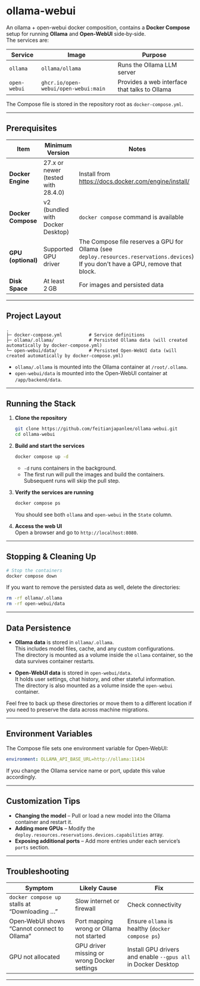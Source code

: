 # ollama-webui
An ollama + open-webui docker composition, contains a **Docker Compose** setup for running **Ollama** and **Open‑WebUI** side‑by‑side.  
The services are:

| Service | Image | Purpose |
|---------|-------|---------|
| `ollama` | `ollama/ollama` | Runs the Ollama LLM server |
| `open-webui` | `ghcr.io/open-webui/open-webui:main` | Provides a web interface that talks to Ollama |

The Compose file is stored in the repository root as `docker-compose.yml`.

---

## Prerequisites

| Item | Minimum Version | Notes |
|------|-----------------|-------|
| **Docker Engine** | 27.x or newer (tested with 28.4.0) | Install from <https://docs.docker.com/engine/install/> |
| **Docker Compose** | v2 (bundled with Docker Desktop) | `docker compose` command is available |
| **GPU (optional)** | Supported GPU driver | The Compose file reserves a GPU for Ollama (see `deploy.resources.reservations.devices`). If you don't have a GPU, remove that block. |
| **Disk Space** | At least 2 GB | For images and persisted data |

---

## Project Layout

```
.
├─ docker-compose.yml          # Service definitions
├─ ollama/.ollama/             # Persisted Ollama data (will created automatically by docker-compose.yml) 
└─ open-webui/data/            # Persisted Open‑WebUI data (will created automatically by docker-compose.yml)
```

- `ollama/.ollama` is mounted into the Ollama container at `/root/.ollama`.  
- `open-webui/data` is mounted into the Open‑WebUI container at `/app/backend/data`.

---

## Running the Stack

1. **Clone the repository**  
   ```bash
   git clone https://github.com/feitianjapanlee/ollama-webui.git
   cd ollama-webui
   ```

2. **Build and start the services**  
   ```bash
   docker compose up -d
   ```

   - `-d` runs containers in the background.
   - The first run will pull the images and build the containers. Subsequent runs will skip the pull step.

3. **Verify the services are running**  
   ```bash
   docker compose ps
   ```
   You should see both `ollama` and `open-webui` in the `State` column.

4. **Access the web UI**  
   Open a browser and go to `http://localhost:8080`.

---

## Stopping & Cleaning Up

```bash
# Stop the containers
docker compose down
```

If you want to remove the persisted data as well, delete the directories:

```bash
rm -rf ollama/.ollama
rm -rf open-webui/data
```

---

## Data Persistence

- **Ollama data** is stored in `ollama/.ollama`.  
  This includes model files, cache, and any custom configurations.  
  The directory is mounted as a volume inside the `ollama` container, so the data survives container restarts.

- **Open‑WebUI data** is stored in `open-webui/data`.  
  It holds user settings, chat history, and other stateful information.  
  The directory is also mounted as a volume inside the `open-webui` container.

Feel free to back up these directories or move them to a different location if you need to preserve the data across machine migrations.

---

## Environment Variables

The Compose file sets one environment variable for Open‑WebUI:

```yaml
environment: OLLAMA_API_BASE_URL=http://ollama:11434
```

If you change the Ollama service name or port, update this value accordingly.

---

## Customization Tips

- **Changing the model** – Pull or load a new model into the Ollama container and restart it.  
- **Adding more GPUs** – Modify the `deploy.resources.reservations.devices.capabilities` array.  
- **Exposing additional ports** – Add more entries under each service’s `ports` section.  

---

## Troubleshooting

| Symptom | Likely Cause | Fix |
|---------|--------------|-----|
| `docker compose up` stalls at “Downloading …” | Slow internet or firewall | Check connectivity |
| Open‑WebUI shows “Cannot connect to Ollama” | Port mapping wrong or Ollama not started | Ensure `ollama` is healthy (`docker compose ps`) |
| GPU not allocated | GPU driver missing or wrong Docker settings | Install GPU drivers and enable `--gpus all` in Docker Desktop |

---

